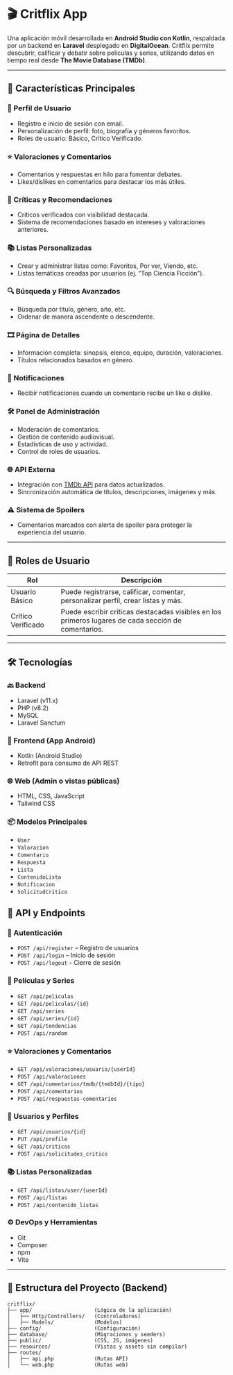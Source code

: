 # 🎬 Critflix App

Una aplicación móvil desarrollada en **Android Studio con Kotlin**, respaldada por un backend en **Laravel** desplegado en **DigitalOcean**. Critflix permite descubrir, calificar y debatir sobre películas y series, utilizando datos en tiempo real desde **The Movie Database (TMDb)**.

---

## 📲 Características Principales

### 👤 Perfil de Usuario
- Registro e inicio de sesión con email.
- Personalización de perfil: foto, biografía y géneros favoritos.
- Roles de usuario: Básico, Crítico Verificado.

### ⭐ Valoraciones y Comentarios
- Comentarios y respuestas en hilo para fomentar debates.
- Likes/dislikes en comentarios para destacar los más útiles.

### 📝 Críticas y Recomendaciones
- Críticos verificados con visibilidad destacada.
- Sistema de recomendaciones basado en intereses y valoraciones anteriores.

### 📚 Listas Personalizadas
- Crear y administrar listas como: Favoritos, Por ver, Viendo, etc.
- Listas temáticas creadas por usuarios (ej. “Top Ciencia Ficción”).

### 🔍 Búsqueda y Filtros Avanzados
- Búsqueda por título, género, año, etc.
- Ordenar de manera ascendente o descendente.

### 🎞️ Página de Detalles
- Información completa: sinopsis, elenco, equipo, duración, valoraciones.
- Títulos relacionados basados en género.

### 🔔 Notificaciones
- Recibir notificaciones cuando un comentario recibe un like o dislike.

### 🛠️ Panel de Administración
- Moderación de comentarios.
- Gestión de contenido audiovisual.
- Estadísticas de uso y actividad.
- Control de roles de usuarios.

### 🌐 API Externa
- Integración con [TMDb API](https://www.themoviedb.org/documentation/api) para datos actualizados.
- Sincronización automática de títulos, descripciones, imágenes y más.

### ⚠️ Sistema de Spoilers
- Comentarios marcados con alerta de spoiler para proteger la experiencia del usuario.

---

## 🔐 Roles de Usuario

| Rol               | Descripción |
|------------------|-------------|
| Usuario Básico   | Puede registrarse, calificar, comentar, personalizar perfil, crear listas y más. |
| Crítico Verificado | Puede escribir críticas destacadas visibles en los primeros lugares de cada sección de comentarios. |

---

## 🛠 Tecnologías

### 🔙 Backend

- Laravel (v11.x)  
- PHP (v8.2)  
- MySQL  
- Laravel Sanctum  

### 📱 Frontend (App Android)

- Kotlin (Android Studio)
- Retrofit para consumo de API REST

### 🌐 Web (Admin o vistas públicas)

- HTML, CSS, JavaScript  
- Tailwind CSS

### 📦 Modelos Principales

- `User`  
- `Valoracion`  
- `Comentario`  
- `Respuesta`  
- `Lista`  
- `ContenidoLista`  
- `Notificacion`  
- `SolicitudCritico`

## 🔌 API y Endpoints

### 🔐 Autenticación

- `POST /api/register` – Registro de usuarios  
- `POST /api/login` – Inicio de sesión  
- `POST /api/logout` – Cierre de sesión  

### 🎥 Películas y Series

- `GET /api/peliculas`  
- `GET /api/peliculas/{id}`  
- `GET /api/series`  
- `GET /api/series/{id}`  
- `GET /api/tendencias`  
- `POST /api/random`  

### ⭐ Valoraciones y Comentarios

- `GET /api/valoraciones/usuario/{userId}`  
- `POST /api/valoraciones`  
- `GET /api/comentarios/tmdb/{tmdbId}/{tipo}`  
- `POST /api/comentarios`  
- `POST /api/respuestas-comentarios`  

### 👤 Usuarios y Perfiles

- `GET /api/usuarios/{id}`  
- `PUT /api/profile`  
- `GET /api/criticos`  
- `POST /api/solicitudes_critico`  

### 📚 Listas Personalizadas

- `GET /api/listas/user/{userId}`  
- `POST /api/listas`  
- `POST /api/contenido_listas`


### ⚙️ DevOps y Herramientas

- Git  
- Composer  
- npm  
- Vite  

---

## 📁 Estructura del Proyecto (Backend)

```plaintext
critflix/
├── app/                    (Lógica de la aplicación)
│   ├── Http/Controllers/   (Controladores)
│   ├── Models/             (Modelos)
├── config/                 (Configuración)
├── database/               (Migraciones y seeders)
├── public/                 (CSS, JS, imágenes)
├── resources/              (Vistas y assets sin compilar)
├── routes/
│   ├── api.php             (Rutas API)
│   └── web.php             (Rutas web)

